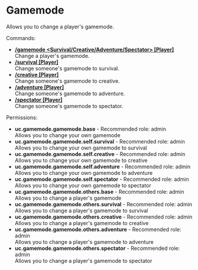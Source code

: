 Gamemode
====
Allows you to change a player's gamemode.

Commands: <br>
* **[/gamemode \<Survival/Creative/Adventure/Spectator\> \[Player\]](../commands/gamemode.md)**<br>Change a player's gamemode.
* **[/survival \[Player\]](../commands/survival.md)**<br>Change someone's gamemode to survival.
* **[/creative \[Player\]](../commands/creative.md)**<br>Change someone's gamemode to creative.
* **[/adventure \[Player\]](../commands/adventure.md)**<br>Change someone's gamemode to adventure.
* **[/spectator \[Player\]](../commands/spectator.md)**<br>Change someone's gamemode to spectator.

Permissions: <br>
* **uc.gamemode.gamemode.base** - Recommended role: admin<br>Allows you to change your own gamemode
* **uc.gamemode.gamemode.self.survival** - Recommended role: admin<br>Allows you to change your own gamemode to survival
* **uc.gamemode.gamemode.self.creative** - Recommended role: admin<br>Allows you to change your own gamemode to creative
* **uc.gamemode.gamemode.self.adventure** - Recommended role: admin<br>Allows you to change your own gamemode to adventure
* **uc.gamemode.gamemode.self.spectator** - Recommended role: admin<br>Allows you to change your own gamemode to spectator
* **uc.gamemode.gamemode.others.base** - Recommended role: admin<br>Allows you to change a player's gamemode
* **uc.gamemode.gamemode.others.survival** - Recommended role: admin<br>Allows you to change a player's gamemode to survival
* **uc.gamemode.gamemode.others.creative** - Recommended role: admin<br>Allows you to change a player's gamemode to creative
* **uc.gamemode.gamemode.others.adventure** - Recommended role: admin<br>Allows you to change a player's gamemode to adventure
* **uc.gamemode.gamemode.others.spectator** - Recommended role: admin<br>Allows you to change a player's gamemode to spectator
